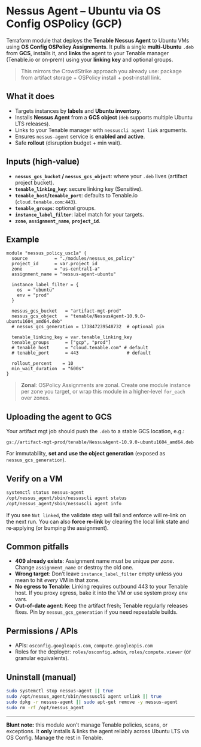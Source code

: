 # Nessus Agent – Ubuntu via OS Config OSPolicy (GCP)

Terraform module that deploys the **Tenable Nessus Agent** to Ubuntu VMs using **OS Config OSPolicy Assignments**. It pulls a single **multi‑Ubuntu** `.deb` from **GCS**, installs it, and **links** the agent to your Tenable manager (Tenable.io or on‑prem) using your **linking key** and optional groups.

> This mirrors the CrowdStrike approach you already use: package from artifact storage + OSPolicy install + post‑install link.

## What it does

- Targets instances by **labels** and **Ubuntu inventory**.
- Installs **Nessus Agent** from a **GCS object** (`deb` supports multiple Ubuntu LTS releases).
- Links to your Tenable manager with `nessuscli agent link` arguments.
- Ensures `nessus-agent` service is **enabled and active**.
- Safe **rollout** (disruption budget + min wait).

## Inputs (high‑value)

- **`nessus_gcs_bucket` / `nessus_gcs_object`**: where your `.deb` lives (artifact project bucket).
- **`tenable_linking_key`**: secure linking key (Sensitive).
- **`tenable_host`/`tenable_port`**: defaults to Tenable.io (`cloud.tenable.com:443`).
- **`tenable_groups`**: optional groups.
- **`instance_label_filter`**: label match for your targets.
- **`zone`**, **`assignment_name`**, **`project_id`**.

## Example

```hcl
module "nessus_policy_usc1a" {
  source          = "./modules/nessus_os_policy"
  project_id      = var.project_id
  zone            = "us-central1-a"
  assignment_name = "nessus-agent-ubuntu"

  instance_label_filter = {
    os  = "ubuntu"
    env = "prod"
  }

  nessus_gcs_bucket   = "artifact-mgt-prod"
  nessus_gcs_object   = "tenable/NessusAgent-10.9.0-ubuntu1604_amd64.deb"
  # nessus_gcs_generation = 173847239548732  # optional pin

  tenable_linking_key = var.tenable_linking_key
  tenable_groups      = ["gcp", "prod"]
  # tenable_host      = "cloud.tenable.com" # default
  # tenable_port      = 443                  # default

  rollout_percent    = 10
  min_wait_duration  = "600s"
}
```

> **Zonal**: OSPolicy Assignments are zonal. Create one module instance per zone you target, or wrap this module in a higher‑level `for_each` over zones.

## Uploading the agent to GCS

Your artifact mgt job should push the `.deb` to a stable GCS location, e.g.:
```
gs://artifact-mgt-prod/tenable/NessusAgent-10.9.0-ubuntu1604_amd64.deb
```
For immutability, **set and use the object generation** (exposed as `nessus_gcs_generation`).

## Verify on a VM

```bash
systemctl status nessus-agent
/opt/nessus_agent/sbin/nessuscli agent status
/opt/nessus_agent/sbin/nessuscli agent info
```

If you see `Not linked`, the validate step will fail and enforce will re‑link on the next run. You can also **force re‑link** by clearing the local link state and re‑applying (or bumping the assignment).

## Common pitfalls

- **409 already exists**: Assignment name must be unique *per zone*. Change `assignment_name` or destroy the old one.
- **Wrong target**: Don’t leave `instance_label_filter` empty unless you mean to hit *every* VM in that zone.
- **No egress to Tenable**: Linking requires outbound 443 to your Tenable host. If you proxy egress, bake it into the VM or use system proxy env vars.
- **Out‑of‑date agent**: Keep the artifact fresh; Tenable regularly releases fixes. Pin by `nessus_gcs_generation` if you need repeatable builds.

## Permissions / APIs

- APIs: `osconfig.googleapis.com`, `compute.googleapis.com`
- Roles for the deployer: `roles/osconfig.admin`, `roles/compute.viewer` (or granular equivalents).

## Uninstall (manual)

```bash
sudo systemctl stop nessus-agent || true
sudo /opt/nessus_agent/sbin/nessuscli agent unlink || true
sudo dpkg -r nessus-agent || sudo apt-get remove -y nessus-agent
sudo rm -rf /opt/nessus_agent
```

---

**Blunt note:** this module won’t manage Tenable policies, scans, or exceptions. It **only** installs & links the agent reliably across Ubuntu LTS via OS Config. Manage the rest in Tenable. 

